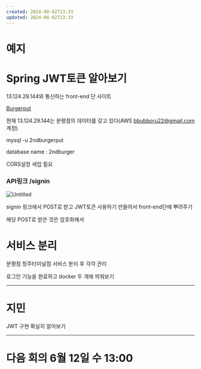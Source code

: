 ```yaml
---
created: 2024-08-02T23:33
updated: 2024-08-02T23:33
---
```

# 예지

# Spring JWT토큰 알아보기

13.124.29.144와 통신하는 front-end 단 사이트

[Burgerput](https://burgerput-test.netlify.app/)

현재 13.124.29.144는 분평점의 데이터를 갖고 있다(AWS [bbubboru22@gmail.com](mailto:bbubboru22@gmail.com) 계정)

mysql -u 2ndburgerput

database name : 2ndburger

CORS설정 세업 필요

### API링크 /signin

![Untitled](https://prod-files-secure.s3.us-west-2.amazonaws.com/3cf2a7d4-63a6-42bc-a06c-c86736078f1f/7ceac09e-5668-41c8-8141-ff297031d7cb/Untitled.png)

signin 링크에서 POST로 받고 JWT토큰 사용하기 만들어서 front-end단에 뿌려주기

해당 POST로 받은 것은 암호화해서

# 서비스 분리

분평점 청주터미널점 서비스 분리 후 각각 관리

로그인 기능을 완료하고 docker 두 개에 띄워보기

---

# 지민

JWT 구현 확실히 알아보기

---

# 다음 회의 6월 12일 수 13:00